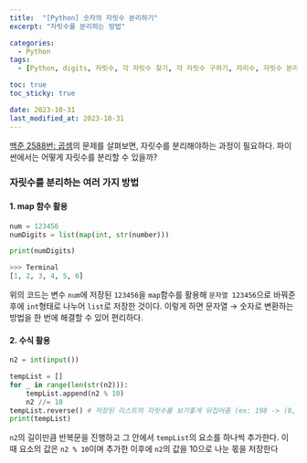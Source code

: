 ```yaml
---
title:  "[Python] 숫자의 자릿수 분리하기"
excerpt: "자릿수를 분리하는 방법"

categories:
  - Python
tags:
  - [Python, digits, 자릿수, 각 자릿수 찾기, 각 자릿수 구하기, 자리수, 자릿수 분리, 자리수 분리]

toc: true
toc_sticky: true

date: 2023-10-31
last_modified_at: 2023-10-31
---
```


[백준 2588번: 곱셈](https://www.acmicpc.net/problem/2588)의 문제를 살펴보면, 자릿수를 분리해야하는 과정이 필요하다. 파이썬에서는 어떻게 자릿수를 분리할 수 있을까?

### 자릿수를 분리하는 여러 가지 방법

#### 1. map 함수 활용

```py
num = 123456
numDigits = list(map(int, str(number)))

print(numDigits)

>>> Terminal
[1, 2, 3, 4, 5, 6]
```

위의 코드는 변수 ``num``에 저장된 ``123456``을 ``map``함수를 활용해 ``문자열 123456``으로 바꿔준 후에 ``int``형태로 나누어 ``list``로 저장한 것이다. 이렇게 하면 문자열 → 숫자로 변환하는 방법을 한 번에 해결할 수 있어 편리하다.

#### 2. 수식 활용

```py
n2 = int(input())

tempList = []
for _ in range(len(str(n2))):
    tempList.append(n2 % 10)
    n2 //= 10
tempList.reverse() # 저장된 리스트의 자릿수를 보기좋게 뒤집어줌 (ex: 198 -> (8, 9, 1) -> (1, 9, 8))
print(tempList)
```

``n2``의 길이만큼 반복문을 진행하고 그 안에서 ``tempList``의 요소를 하나씩 추가한다. 이 때 요소의 값은 ``n2 % 10``이며 추가한 이후에 ``n2``의 값을 10으로 나눈 몫을 저장한다
